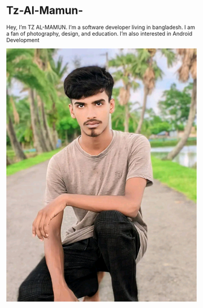 # Tz-Al-Mamun-
Hey, I’m TZ AL-MAMUN. I’m a software developer living in bangladesh. I am a fan of photography, design, and education. I’m also interested in Android Development 


![image alt](1000076806.jpg)
